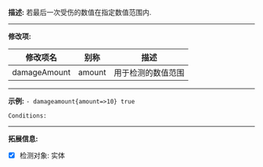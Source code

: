 **描述:** 若最后一次受伤的数值在指定数值范围内.

---

**修改项:**

| 修改项名  | 别称           | 描述                      |
| --------- | -------------- | ------------------------- |
| damageAmount | amount | 用于检测的数值范围 |

---

**示例:**
`- damageamount{amount=>10} true`
```
Conditions:

```

---

**拓展信息:**

- [x] 检测对象: 实体